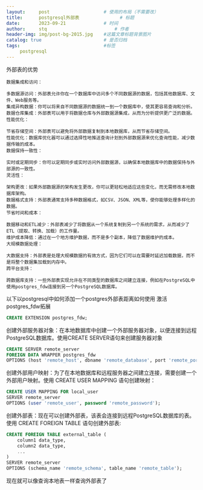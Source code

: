 ```yaml
---
layout:     post   				    # 使用的布局（不需要改）
title:      postgresql外部表 				# 标题 
date:       2023-09-21 				# 时间
author:     stq 						# 作者
header-img: img/post-bg-2015.jpg 	#这篇文章标题背景图片
catalog: true 						# 是否归档
tags:								#标签
     postgresql
---
```

外部表的优势
```
数据集成和访问：

多数据源访问：外部表允许你在一个数据库中访问多个不同数据源的数据，包括其他数据库、文件、Web服务等。
集成异构数据：你可以将来自不同数据源的数据统一到一个数据库中，使其更容易查询和分析。
数据仓库集成：外部表可以用于将数据仓库与外部数据源集成，从而为分析提供更广泛的数据。
性能优化：

节省存储空间：外部表可以避免将外部数据复制到本地数据库，从而节省存储空间。
性能优化：数据库优化器可以通过选择性地推送查询计划到外部数据源来优化查询性能，减少数据传输的成本。
数据保持一致性：

实时或定期同步：你可以定期同步或实时访问外部数据源，以确保本地数据库中的数据保持与外部源的一致性。
灵活性：

架构更改：如果外部数据源的架构发生更改，你可以更轻松地适应这些变化，而无需修改本地数据库架构。
数据格式支持：外部表通常支持多种数据格式，如CSV、JSON、XML等，使你能够处理多样化的数据。
节省时间和成本：

数据移动和ETL减少：外部表减少了将数据从一个系统复制到另一个系统的需求，从而减少了ETL（提取、转换、加载）的工作量。
维护成本降低：通过在一个地方维护数据，而不是多个副本，降低了数据维护的成本。
大规模数据处理：

大数据支持：外部表是处理大规模数据的有效方式，因为它们可以在需要时延迟加载数据，而不是将整个数据集加载到内存中。
跨平台支持：

跨数据库支持：一些外部表实现允许在不同类型的数据库之间建立连接，例如在PostgreSQL中使用postgres_fdw连接到另一个PostgreSQL数据库。
```
以下以postgresql中如何添加一个postgres外部表距离如何使用
激活postgres_fdw拓展
```sql
CREATE EXTENSION postgres_fdw;
```

创建外部服务器对象：在本地数据库中创建一个外部服务器对象，以便连接到远程PostgreSQL数据库。使用CREATE SERVER语句来创建服务器对象
```sql
CREATE SERVER remote_server
FOREIGN DATA WRAPPER postgres_fdw
OPTIONS (host 'remote_host', dbname 'remote_database', port 'remote_port');

```

创建外部用户映射：为了在本地数据库和远程服务器之间建立连接，需要创建一个外部用户映射。使用 CREATE USER MAPPING 语句创建映射：

```sql
CREATE USER MAPPING FOR local_user
SERVER remote_server
OPTIONS (user 'remote_user', password 'remote_password');

```
创建外部表：现在可以创建外部表，该表会连接到远程PostgreSQL数据库的表。使用 CREATE FOREIGN TABLE 语句创建外部表:
```sql
CREATE FOREIGN TABLE external_table (
    column1 data_type,
    column2 data_type,
    ...
)
SERVER remote_server
OPTIONS (schema_name 'remote_schema', table_name 'remote_table');

```
现在就可以像查询本地表一样查询外部表了






